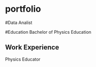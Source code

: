 # portfolio
#Data Analist

#Education
Bachelor of Physics Education


## Work Experience
Physics Educator
